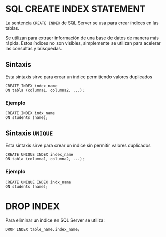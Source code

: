 # SQL CREATE INDEX STATEMENT

La sentencia `CREATE INDEX` de SQL Server se usa para crear índices en las tablas.

Se utilizan para extraer información de una base de datos de manera más rápida. Estos índices no son visibles, simplemente se utilizan para acelerar las consultas y búsquedas.

## Sintaxis

Esta sintaxis sirve para crear un índice permitiendo valores duplicados

```
CREATE INDEX index_name
ON tabla (columna1, columna2, ...);
```

### Ejemplo

```
CREATE INDEX indx_name
ON students (name);
```

## Sintaxis `UNIQUE`

Esta sintaxis sirve para crear un índice sin permitir valores duplicados

```
CREATE UNIQUE INDEX index_name
ON tabla (columna1, columna2, ...);
```

### Ejemplo

```
CREATE UNIQUE INDEX indx_name
ON students (name);
```

# DROP INDEX

Para eliminar un índice en SQL Server se utiliza:

```
DROP INDEX table_name.index_name;
```
